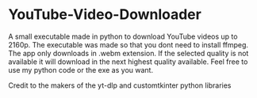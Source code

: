 # YouTube-Video-Downloader
A small executable made in python to download YouTube videos up to 2160p.
The executable was made so that you dont need to install ffmpeg.
The app only downloads in .webm extension. If the selected quality is not available it will download in the next highest quality available.
Feel free to use my python code or the exe as you want. 

Credit to the makers of the yt-dlp and customtkinter python libraries
